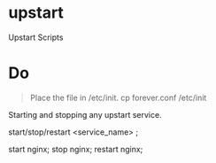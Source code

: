 # upstart
Upstart Scripts

# Do
>Place the file in /etc/init.
cp forever.conf /etc/init


Starting and stopping any upstart service.

start/stop/restart <service_name> ;

start nginx;
stop nginx;
restart nginx;
